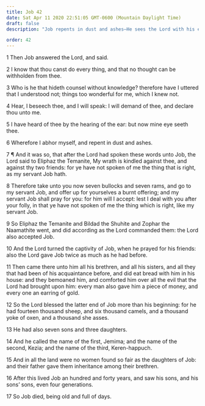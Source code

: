 ```yaml
---
title: Job 42
date: Sat Apr 11 2020 22:51:05 GMT-0600 (Mountain Daylight Time)
draft: false
description: "Job repents in dust and ashes—He sees the Lord with his eyes—The Lord chastises Job’s friends, accepts Job, blesses him, and makes his latter days greater than his beginning."

order: 42
---
```

    
1 Then Job answered the Lord, and said.

2 I know that thou canst do every thing, and that no thought can be withholden from thee.

3 Who is he that hideth counsel without knowledge? therefore have I uttered that I understood not; things too wonderful for me, which I knew not.

4 Hear, I beseech thee, and I will speak: I will demand of thee, and declare thou unto me.

5 I have heard of thee by the hearing of the ear: but now mine eye seeth thee.

6 Wherefore I abhor myself, and repent in dust and ashes.

7 ¶ And it was so, that after the Lord had spoken these words unto Job, the Lord said to Eliphaz the Temanite, My wrath is kindled against thee, and against thy two friends: for ye have not spoken of me the thing that is right, as my servant Job hath.

8 Therefore take unto you now seven bullocks and seven rams, and go to my servant Job, and offer up for yourselves a burnt offering; and my servant Job shall pray for you: for him will I accept: lest I deal with you after your folly, in that ye have not spoken of me the thing which is right, like my servant Job.

9 So Eliphaz the Temanite and Bildad the Shuhite and Zophar the Naamathite went, and did according as the Lord commanded them: the Lord also accepted Job.

10 And the Lord turned the captivity of Job, when he prayed for his friends: also the Lord gave Job twice as much as he had before.

11 Then came there unto him all his brethren, and all his sisters, and all they that had been of his acquaintance before, and did eat bread with him in his house: and they bemoaned him, and comforted him over all the evil that the Lord had brought upon him: every man also gave him a piece of money, and every one an earring of gold.

12 So the Lord blessed the latter end of Job more than his beginning: for he had fourteen thousand sheep, and six thousand camels, and a thousand yoke of oxen, and a thousand she asses.

13 He had also seven sons and three daughters.

14 And he called the name of the first, Jemima; and the name of the second, Kezia; and the name of the third, Keren-happuch.

15 And in all the land were no women found so fair as the daughters of Job: and their father gave them inheritance among their brethren.

16 After this lived Job an hundred and forty years, and saw his sons, and his sons’ sons, even four generations.

17 So Job died, being old and full of days.
